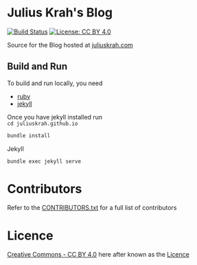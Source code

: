 # Julius Krah's Blog
[![Build Status](https://travis-ci.org/juliuskrah/juliuskrah.github.io.svg?branch=master)](https://travis-ci.org/juliuskrah/juliuskrah.github.io)
[![License: CC BY 4.0](https://img.shields.io/badge/License-CC%20BY%204.0-lightgrey.svg)](http://creativecommons.org/licenses/by/4.0/)

Source for the Blog hosted at [juliuskrah.com](http://juliuskrah.com)

## Build and Run
To build and run locally, you need  
* [ruby][ruby]  
* [jekyll][jekyll]

Once you have jekyll installed run  
`cd juliuskrah.github.io`

```bash
bundle install
```

Jekyll

```bash
bundle exec jekyll serve
```

# Contributors
Refer to the [CONTRIBUTORS.txt](/CONTRIBUTORS.txt) for a full list of contributors

# Licence
[Creative Commons - CC BY 4.0](https://creativecommons.org/licenses/by-sa/4.0/) here after known as the [Licence](/license)

[ruby]: https://www.ruby-lang.org/en/downloads/
[jekyll]: http://jekyllrb.com/
